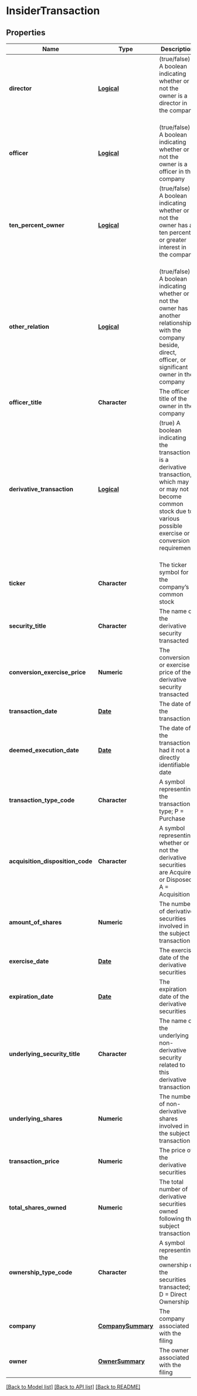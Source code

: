 # InsiderTransaction

[//]: # (CLASS:IntrinioSDK::InsiderTransaction)

[//]: # (KIND:object)

## Properties

[//]: # (START_DEFINITION)

Name | Type | Description
------------ | ------------- | -------------
**director** | [**Logical**](Logical.md) | (true/false) A boolean indicating whether or not the owner is a director in the company &nbsp;
**officer** | [**Logical**](Logical.md) | (true/false) A boolean indicating whether or not the owner is a officer in the company &nbsp;
**ten_percent_owner** | [**Logical**](Logical.md) | (true/false) A boolean indicating whether or not the owner has a ten percent or greater interest in the company &nbsp;
**other_relation** | [**Logical**](Logical.md) | (true/false) A boolean indicating whether or not the owner has another relationship with the company beside, direct, officer, or significant owner in the company &nbsp;
**officer_title** | **Character** | The officer title of the owner in the company &nbsp;
**derivative_transaction** | [**Logical**](Logical.md) | (true) A boolean indicating the transaction is a derivative transaction, which may or may not become common stock due to various possible exercise or conversion requirements &nbsp;
**ticker** | **Character** | The ticker symbol for the company’s common stock &nbsp;
**security_title** | **Character** | The name of the derivative security transacted &nbsp;
**conversion_exercise_price** | **Numeric** | The conversion or exercise price of the derivative security transacted &nbsp;
**transaction_date** | [**Date**](Date.md) | The date of the transaction &nbsp;
**deemed_execution_date** | [**Date**](Date.md) | The date of the transaction had it not a directly identifiable date &nbsp;
**transaction_type_code** | **Character** | A symbol representing the transaction type; P &#x3D; Purchase | S &#x3D; Sale | A  &#x3D; Award | M &#x3D; Conversion to Common | C &#x3D; Conversion | X &#x3D; Exercise of Derivative More Transaction Codes &nbsp;
**acquisition_disposition_code** | **Character** | A symbol representing whether or not the derivative securities are Acquired or Disposed; A &#x3D; Acquisition | D &#x3D; Disposition &nbsp;
**amount_of_shares** | **Numeric** | The number of derivative securities involved in the subject transaction &nbsp;
**exercise_date** | [**Date**](Date.md) | The exercise date of the derivative securities &nbsp;
**expiration_date** | [**Date**](Date.md) | The expiration date of the derivative securities &nbsp;
**underlying_security_title** | **Character** | The name of the underlying non-derivative security related to this derivative transaction &nbsp;
**underlying_shares** | **Numeric** | The number of non-derivative shares involved in the subject transaction &nbsp;
**transaction_price** | **Numeric** | The price of the derivative securities &nbsp;
**total_shares_owned** | **Numeric** | The total number of derivative securities owned following the subject transaction &nbsp;
**ownership_type_code** | **Character** | A symbol representing the ownership of the securities transacted; D &#x3D; Direct Ownership | I &#x3D; Indirect Ownership &nbsp;
**company** | [**CompanySummary**](CompanySummary.md) | The company associated with the filing &nbsp;
**owner** | [**OwnerSummary**](OwnerSummary.md) | The owner associated with the filing &nbsp;

[//]: # (END_DEFINITION)


[//]: # (CONTAINED_CLASS:IntrinioSDK::Logical)


[//]: # (CONTAINED_CLASS:IntrinioSDK::Logical)


[//]: # (CONTAINED_CLASS:IntrinioSDK::Logical)


[//]: # (CONTAINED_CLASS:IntrinioSDK::Logical)


[//]: # (CONTAINED_CLASS:IntrinioSDK::Logical)


[//]: # (CONTAINED_CLASS:IntrinioSDK::Date)


[//]: # (CONTAINED_CLASS:IntrinioSDK::Date)


[//]: # (CONTAINED_CLASS:IntrinioSDK::Date)


[//]: # (CONTAINED_CLASS:IntrinioSDK::Date)


[//]: # (CONTAINED_CLASS:IntrinioSDK::CompanySummary)


[//]: # (CONTAINED_CLASS:IntrinioSDK::OwnerSummary)


[[Back to Model list]](../README.md#documentation-for-models) [[Back to API list]](../README.md#documentation-for-api-endpoints) [[Back to README]](../README.md)


